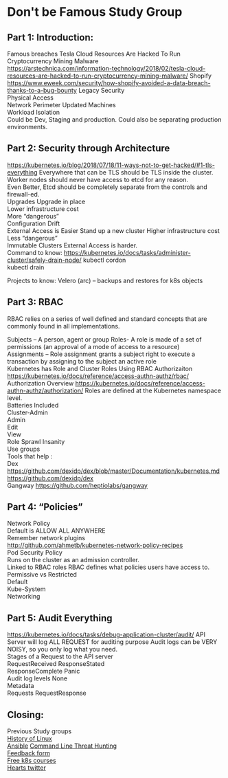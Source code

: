 # Don't be Famous Study Group

## Part 1: Introduction:
Famous breaches 
Tesla Cloud Resources Are Hacked To Run Cryptocurrency Mining Malware    
https://arstechnica.com/information-technology/2018/02/tesla-cloud-resources-are-hacked-to-run-cryptocurrency-mining-malware/
Shopify     
https://www.eweek.com/security/how-shopify-avoided-a-data-breach-thanks-to-a-bug-bounty
Legacy Security         
Physical Access    
Network Perimeter
Updated Machines         
Workload Isolation             
Could be Dev,     Staging and production. Could also be separating production environments.
         
## Part 2: Security through Architecture
https://kubernetes.io/blog/2018/07/18/11-ways-not-to-get-hacked/#1-tls-everything
Everywhere that can be TLS should be TLS inside the cluster.         
Worker nodes should never have access to etcd for any reason.             
Even Better, Etcd should be completely separate from the controls and         firewall-ed.         
Upgrades
Upgrade in place    
Lower     infrastructure cost            
More “dangerous”                         
Configuration     Drift    
External Access is Easier
Stand up a new cluster
Higher     infrastructure cost                 
Less     “dangerous”                 
Immutable Clusters
External Access is harder.             
Command to know:
https://kubernetes.io/docs/tasks/administer-cluster/safely-drain-node/
kubectl cordon        
kubectl drain         
     
Projects to know:
Velero (arc) –     backups and restores for k8s objects     

## Part 3: RBAC
RBAC relies on a series of well defined and standard concepts that are commonly     found in all implementations.
     
Subjects – A     person, agent or group
Roles- A role     is made of a set of permissions (an approval of a mode of access to a resource)         
Assignments – Role assignment grants a subject right to execute a transaction by         assigning to the subject an active role    
Kubernetes has Role and Cluster Roles
Using RBAC Authorizaiton 
https://kubernetes.io/docs/reference/access-authn-authz/rbac/
Authorization Overview 
https://kubernetes.io/docs/reference/access-authn-authz/authorization/
Roles are defined at the Kubernetes namespace level.         
Batteries Included        
Cluster-Admin             
Admin             
Edit                          
View                      
Role Sprawl Insanity         
Use groups                     
Tools that help :                     
Dex    
https://github.com/dexidp/dex/blob/master/Documentation/kubernetes.md
https://github.com/dexidp/dex        
Gangway 
https://github.com/heptiolabs/gangway

## Part 4: “Policies”
Network Policy     
Default is ALLOW ALL ANYWHERE        
Remember network plugins             
http://github.com/ahmetb/kubernetes-network-policy-recipes     
Pod Security Policy     
Runs on the cluster as an admission controller.                 
Linked to RBAC roles
RBAC defines     what policies users have access to.    
Permissive vs     Restricted    
Default        
Kube-System     
Networking
     

## Part 5: Audit Everything
https://kubernetes.io/docs/tasks/debug-application-cluster/audit/
API Server will log ALL REQUEST for auditing purpose
Audit logs can be VERY NOISY, so you only log what you need.     
Stages of a Request to the API server     
RequestReceived
ResponseStated    
ResponseComplete
Panic         
Audit log levels
None    
Metadata    
Requests
RequestResponse         


## Closing:
Previous Study groups     
[History of Linux](https://youtu.be/qJ1CrzLS7Ak)    
[Ansible](https://youtu.be/0WfYpWl01VQ)
[Command Line Threat Hunting](https://youtu.be/jy9SAUHEWdU)         
[Feedback form](https://forms.gle/oXAa1VYjsJJBsZD78)    
[Free k8s courses](https://linuxacademy.com/blog/linux-academy/freemay2019/)    
[Hearts twitter](@hhover)
